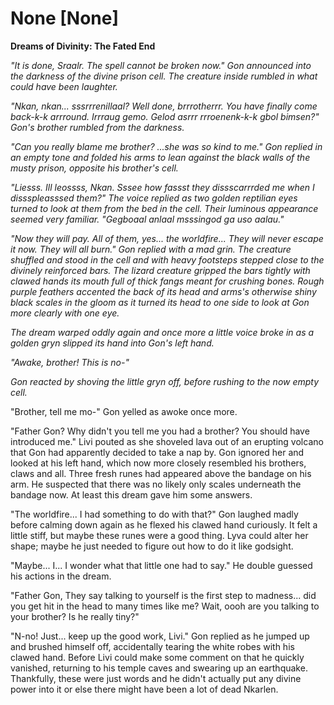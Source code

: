 # None [None]
**Dreams of Divinity: The Fated End**

*"It is done, Sraalr. The spell cannot be broken now." Gon announced into the darkness of the divine prison cell. The creature inside rumbled in what could have been laughter.*

*"Nkan, nkan... sssrrrenillaal? Well done, brrrotherrr. You have finally come back-k-k arrround. Irrraug gemo. Gelod asrrr rrroenenk-k-k gbol bimsen?" Gon's brother rumbled from the darkness.*

*"Can you really blame me brother? ...she was so kind to me." Gon replied in an empty tone and folded his arms to lean against the black walls of the musty prison, opposite his brother's cell.*

*"Liesss. Ill leossss, Nkan. Sssee how fassst they dissscarrrded me when I dissspleasssed them?" The voice replied as two golden reptilian eyes turned to look at them from the bed in the cell. Their luminous appearance seemed very familiar. "Gegboaal anlaal msssingod ga uso aalau."*

*"Now they will pay. All of them, yes... the worldfire... They will never escape it now. They will all burn." Gon replied with a mad grin. The creature shuffled and stood in the cell and with heavy footsteps stepped close to the divinely reinforced bars. The lizard creature gripped the bars tightly with clawed hands its mouth full of thick fangs meant for crushing bones. Rough purple feathers accented the back of its head and arms's otherwise shiny black scales in the gloom as it turned its head to one side to look at Gon more clearly with one eye.*

*The dream warped oddly again and once more a little voice broke in as a golden gryn slipped its hand into Gon's left hand.*

*"Awake, brother! This is no-"*

*Gon reacted by shoving the little gryn off, before rushing to the now empty cell.*

"Brother, tell me mo-" Gon yelled as awoke once more.

"Father Gon? Why didn't you tell me you had a brother? You should have introduced me." Livi pouted as she shoveled lava out of an erupting volcano that Gon had apparently decided to take a nap by. Gon ignored her and looked at his left hand, which now more closely resembled his brothers, claws and all. Three fresh runes had appeared above the bandage on his arm. He suspected that there was no likely only scales underneath the bandage now. At least this dream gave him some answers.

"The worldfire... I had something to do with that?" Gon laughed madly before calming down again as he flexed his clawed hand curiously. It felt a little stiff, but maybe these runes were a good thing. Lyva could alter her shape; maybe he just needed to figure out how to do it like godsight.

"Maybe... I... I wonder what that little one had to say." He double guessed his actions in the dream.

"Father Gon, They say talking to yourself is the first step to madness... did you get hit in the head to many times like me? Wait, oooh are you talking to your brother? Is he really tiny?"

"N-no! Just... keep up the good work, Livi." Gon replied as he jumped up and brushed himself off, accidentally tearing the white robes with his clawed hand. Before Livi could make some comment on that he quickly vanished, returning to his temple caves and swearing up an earthquake. Thankfully, these were just words and he didn't actually put any divine power into it or else there might have been a lot of dead Nkarlen.
